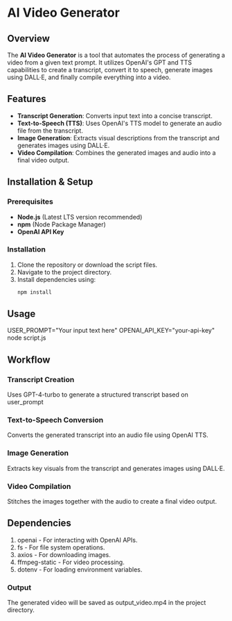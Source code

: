 # AI Video Generator

## Overview
The **AI Video Generator** is a tool that automates the process of generating a video from a given text prompt. It utilizes OpenAI's GPT and TTS capabilities to create a transcript, convert it to speech, generate images using DALL·E, and finally compile everything into a video.

## Features
- **Transcript Generation**: Converts input text into a concise transcript.
- **Text-to-Speech (TTS)**: Uses OpenAI's TTS model to generate an audio file from the transcript.
- **Image Generation**: Extracts visual descriptions from the transcript and generates images using DALL·E.
- **Video Compilation**: Combines the generated images and audio into a final video output.

## Installation & Setup
### Prerequisites
- **Node.js** (Latest LTS version recommended)
- **npm** (Node Package Manager)
- **OpenAI API Key**

### Installation
1. Clone the repository or download the script files.
2. Navigate to the project directory.
3. Install dependencies using:
   ```sh
   npm install
   
## Usage
USER_PROMPT="Your input text here" OPENAI_API_KEY="your-api-key" node script.js

## Workflow
### Transcript Creation
Uses GPT-4-turbo to generate a structured transcript based on user_prompt
### Text-to-Speech Conversion
Converts the generated transcript into an audio file using OpenAI TTS.
### Image Generation
Extracts key visuals from the transcript and generates images using DALL·E.
### Video Compilation
Stitches the images together with the audio to create a final video output.

## Dependencies
1. openai - For interacting with OpenAI APIs.
2. fs - For file system operations.
3. axios - For downloading images.
4. ffmpeg-static - For video processing.
5. dotenv - For loading environment variables.

### Output
The generated video will be saved as output_video.mp4 in the project directory.
